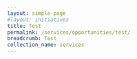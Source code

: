 ```yaml
---
layout: simple-page
#layout: initiatives
title: Test
permalink: /services/opportunities/test/
breadcrumb: Test
collection_name: services
---
```

